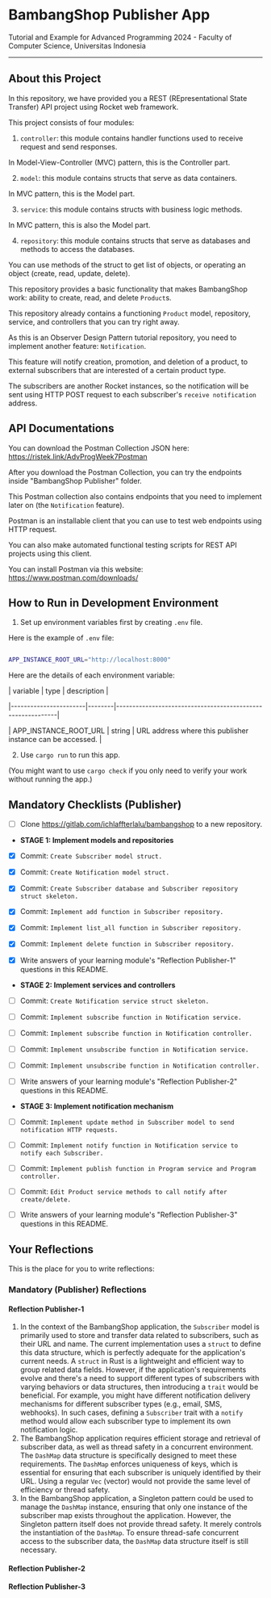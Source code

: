 
# BambangShop Publisher App

Tutorial and Example for Advanced Programming 2024 - Faculty of Computer Science, Universitas Indonesia

  

---

  

## About this Project

In this repository, we have provided you a REST (REpresentational State Transfer) API project using Rocket web framework.

  

This project consists of four modules:

1.  `controller`: this module contains handler functions used to receive request and send responses.

In Model-View-Controller (MVC) pattern, this is the Controller part.

2.  `model`: this module contains structs that serve as data containers.

In MVC pattern, this is the Model part.

3.  `service`: this module contains structs with business logic methods.

In MVC pattern, this is also the Model part.

4.  `repository`: this module contains structs that serve as databases and methods to access the databases.

You can use methods of the struct to get list of objects, or operating an object (create, read, update, delete).

  

This repository provides a basic functionality that makes BambangShop work: ability to create, read, and delete `Product`s.

This repository already contains a functioning `Product` model, repository, service, and controllers that you can try right away.

  

As this is an Observer Design Pattern tutorial repository, you need to implement another feature: `Notification`.

This feature will notify creation, promotion, and deletion of a product, to external subscribers that are interested of a certain product type.

The subscribers are another Rocket instances, so the notification will be sent using HTTP POST request to each subscriber's `receive notification` address.

  

## API Documentations

  

You can download the Postman Collection JSON here: https://ristek.link/AdvProgWeek7Postman

  

After you download the Postman Collection, you can try the endpoints inside "BambangShop Publisher" folder.

This Postman collection also contains endpoints that you need to implement later on (the `Notification` feature).

  

Postman is an installable client that you can use to test web endpoints using HTTP request.

You can also make automated functional testing scripts for REST API projects using this client.

You can install Postman via this website: https://www.postman.com/downloads/

  

## How to Run in Development Environment

1. Set up environment variables first by creating `.env` file.

Here is the example of `.env` file:

```bash

APP_INSTANCE_ROOT_URL="http://localhost:8000"

```

Here are the details of each environment variable:

| variable | type | description |

|-----------------------|--------|------------------------------------------------------------|

| APP_INSTANCE_ROOT_URL | string | URL address where this publisher instance can be accessed. |

2. Use `cargo run` to run this app.

(You might want to use `cargo check` if you only need to verify your work without running the app.)

  

## Mandatory Checklists (Publisher)

- [ ] Clone https://gitlab.com/ichlaffterlalu/bambangshop to a new repository.

-  **STAGE 1: Implement models and repositories**

- [x] Commit: `Create Subscriber model struct.`

- [x] Commit: `Create Notification model struct.`

- [x] Commit: `Create Subscriber database and Subscriber repository struct skeleton.`

- [x] Commit: `Implement add function in Subscriber repository.`

- [x] Commit: `Implement list_all function in Subscriber repository.`

- [x] Commit: `Implement delete function in Subscriber repository.`

- [x] Write answers of your learning module's "Reflection Publisher-1" questions in this README.

-  **STAGE 2: Implement services and controllers**

- [ ] Commit: `Create Notification service struct skeleton.`

- [ ] Commit: `Implement subscribe function in Notification service.`

- [ ] Commit: `Implement subscribe function in Notification controller.`

- [ ] Commit: `Implement unsubscribe function in Notification service.`

- [ ] Commit: `Implement unsubscribe function in Notification controller.`

- [ ] Write answers of your learning module's "Reflection Publisher-2" questions in this README.

-  **STAGE 3: Implement notification mechanism**

- [ ] Commit: `Implement update method in Subscriber model to send notification HTTP requests.`

- [ ] Commit: `Implement notify function in Notification service to notify each Subscriber.`

- [ ] Commit: `Implement publish function in Program service and Program controller.`

- [ ] Commit: `Edit Product service methods to call notify after create/delete.`

- [ ] Write answers of your learning module's "Reflection Publisher-3" questions in this README.

  

## Your Reflections

This is the place for you to write reflections:

  

### Mandatory (Publisher) Reflections

  

#### Reflection Publisher-1

1. In the context of the BambangShop application, the `Subscriber` model is primarily used to store and transfer data related to subscribers, such as their URL and name. The current implementation uses a `struct` to define this data structure, which is perfectly adequate for the application's current needs. A `struct` in Rust is a lightweight and efficient way to group related data fields. However, if the application's requirements evolve and there's a need to support different types of subscribers with varying behaviors or data structures, then introducing a `trait` would be beneficial. For example, you might have different notification delivery mechanisms for different subscriber types (e.g., email, SMS, webhooks). In such cases, defining a `Subscriber` trait with a `notify` method would allow each subscriber type to implement its own notification logic.
2. The BambangShop application requires efficient storage and retrieval of subscriber data, as well as thread safety in a concurrent environment. The `DashMap` data structure is specifically designed to meet these requirements. The `DashMap` enforces uniqueness of keys, which is essential for ensuring that each subscriber is uniquely identified by their URL. Using a regular `Vec` (vector) would not provide the same level of efficiency or thread safety.
3. In the BambangShop application, a Singleton pattern could be used to manage the `DashMap` instance, ensuring that only one instance of the subscriber map exists throughout the application. However, the Singleton pattern itself does not provide thread safety. It merely controls the instantiation of the `DashMap`. To ensure thread-safe concurrent access to the subscriber data, the `DashMap` data structure itself is still necessary.

  

#### Reflection Publisher-2



#### Reflection Publisher-3